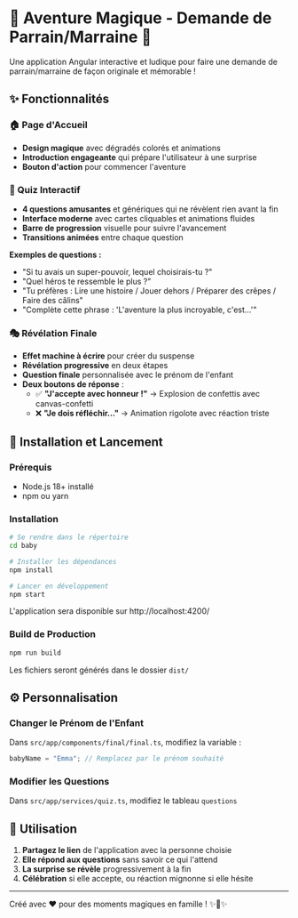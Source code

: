 # 🌟 Aventure Magique - Demande de Parrain/Marraine 🌟

Une application Angular interactive et ludique pour faire une demande de parrain/marraine de façon originale et mémorable !

## ✨ Fonctionnalités

### 🏠 Page d'Accueil
- **Design magique** avec dégradés colorés et animations
- **Introduction engageante** qui prépare l'utilisateur à une surprise
- **Bouton d'action** pour commencer l'aventure

### 🎯 Quiz Interactif
- **4 questions amusantes** et génériques qui ne révèlent rien avant la fin
- **Interface moderne** avec cartes cliquables et animations fluides
- **Barre de progression** visuelle pour suivre l'avancement
- **Transitions animées** entre chaque question

**Exemples de questions :**
- "Si tu avais un super-pouvoir, lequel choisirais-tu ?"
- "Quel héros te ressemble le plus ?"
- "Tu préfères : Lire une histoire / Jouer dehors / Préparer des crêpes / Faire des câlins"
- "Complète cette phrase : 'L'aventure la plus incroyable, c'est…'"

### 🎭 Révélation Finale
- **Effet machine à écrire** pour créer du suspense
- **Révélation progressive** en deux étapes
- **Question finale** personnalisée avec le prénom de l'enfant
- **Deux boutons de réponse** :
  - ✅ **"J'accepte avec honneur !"** → Explosion de confettis avec canvas-confetti
  - ❌ **"Je dois réfléchir..."** → Animation rigolote avec réaction triste

## 🚀 Installation et Lancement

### Prérequis
- Node.js 18+ installé
- npm ou yarn

### Installation
```bash
# Se rendre dans le répertoire
cd baby

# Installer les dépendances
npm install

# Lancer en développement
npm start
```

L'application sera disponible sur http://localhost:4200/

### Build de Production
```bash
npm run build
```

Les fichiers seront générés dans le dossier `dist/`

## ⚙️ Personnalisation

### Changer le Prénom de l'Enfant
Dans `src/app/components/final/final.ts`, modifiez la variable :
```typescript
babyName = "Emma"; // Remplacez par le prénom souhaité
```

### Modifier les Questions
Dans `src/app/services/quiz.ts`, modifiez le tableau `questions`

## 🎪 Utilisation

1. **Partagez le lien** de l'application avec la personne choisie
2. **Elle répond aux questions** sans savoir ce qui l'attend
3. **La surprise se révèle** progressivement à la fin
4. **Célébration** si elle accepte, ou réaction mignonne si elle hésite

---

Créé avec ❤️ pour des moments magiques en famille ! ✨👶✨
